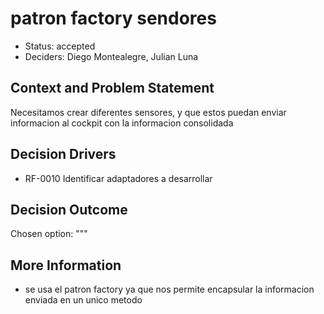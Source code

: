 # patron factory sendores

* Status: accepted
* Deciders: Diego Montealegre, Julian Luna

## Context and Problem Statement

Necesitamos crear diferentes sensores,  y que estos puedan enviar informacion al cockpit con la informacion consolidada

## Decision Drivers

* RF-0010 Identificar adaptadores a desarrollar

## Decision Outcome

Chosen option: """

## More Information
* se usa el patron factory ya que nos permite encapsular la informacion enviada en un unico metodo
